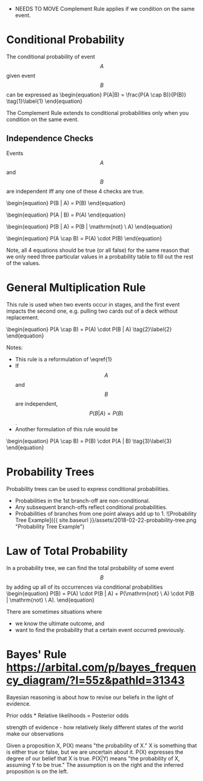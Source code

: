 * NEEDS TO MOVE Complement Rule applies if we condition on the same event.

# Conditional Probability
The conditional probability of event $$A$$ given event $$B$$ can be expressed as
\begin{equation}
  P(A|B) = \frac{P(A \cap B)}{P(B)} \tag{1}\label{1}
\end{equation}

The Complement Rule extends to conditional probabilities only when you condition on the same event.


## Independence Checks
Events $$A$$ and $$B$$ are independent iff any one of these 4 checks are true.

\begin{equation}
  P(B | A) = P(B)
\end{equation}

\begin{equation}
  P(A | B) = P(A)
\end{equation}

\begin{equation}
  P(B | A) = P(B | \mathrm{not} \ A)
\end{equation}

\begin{equation}
  P(A \cap B) = P(A) \cdot P(B)
\end{equation}

Note, all 4 equations should be true (or all false) for the same reason that we only need three particular values in a probability table to fill out the rest of the values.

# General Multiplication Rule
This rule is used when two events occur in stages, and the first event impacts the second one, e.g. pulling two cards out of a deck without replacement.

\begin{equation}
  P(A \cap B) = P(A) \cdot P(B | A) \tag{2}\label{2}
\end{equation}

Notes:
* This rule is a reformulation of \eqref{1}
* If $$A$$ and $$B$$ are independent,
$$P(B | A) = P(B)$$.
* Another formulation of this rule would be

\begin{equation}
  P(A \cap B) = P(B) \cdot P(A | B) \tag{3}\label{3}
\end{equation}

# Probability Trees
Probability trees can be used to express conditional probabilities.
* Probabilities in the 1st branch-off are non-conditional.
* Any subsequent branch-offs reflect conditional probabilities. 
* Probabilities of branches from one point always add up to 1.
![Probability Tree Example]({{ site.baseurl }}/assets/2018-02-22-probability-tree.png "Probability Tree Example")

# Law of Total Probability
In a probability tree, we can find the total probability of some event $$B$$ by adding up all of its occurrences via conditional probabilities
\begin{equation}
  P(B) = P(A) \cdot P(B | A) + P(\mathrm{not} \ A) \cdot P(B | \mathrm{not} \ A).
\end{equation}

There are sometimes situations where
* we know the ultimate outcome, and
* want to find the probability that a certain event occurred previously.


# Bayes' Rule https://arbital.com/p/bayes_frequency_diagram/?l=55z&pathId=31343
Bayesian reasoning is about how to revise our beliefs in the light of evidence.

Prior odds * Relative likelihoods = Posterior odds


strength of evidence - how relatively likely different states of the world make our observations


Given a proposition X, P(X) means "the probability of X." X is something that is either true or false, but we are uncertain about it. P(X) expresses the degree of our belief that X is true. P(X|Y) means "the probability of X, assuming Y to be true." The assumption is on the right and the inferred proposition is on the left.